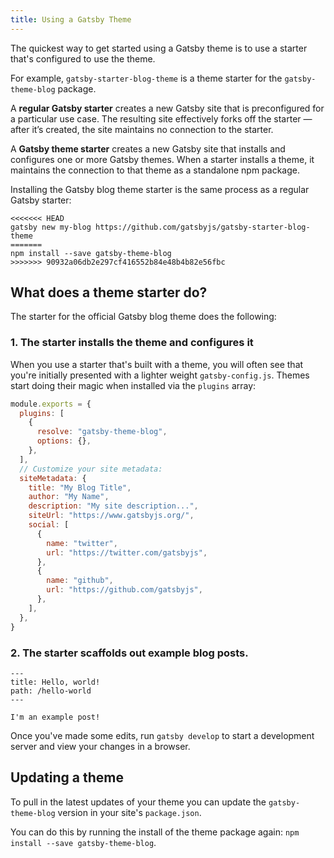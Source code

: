 ```yaml
---
title: Using a Gatsby Theme
---
```


The quickest way to get started using a Gatsby theme is to use a starter that's configured to use the theme.

For example, `gatsby-starter-blog-theme` is a theme starter for the `gatsby-theme-blog` package.

A **regular Gatsby starter** creates a new Gatsby site that is preconfigured for a particular use case. The resulting site effectively forks off the starter — after it’s created, the site maintains no connection to the starter.

A **Gatsby theme starter** creates a new Gatsby site that installs and configures one or more Gatsby themes. When a starter installs a theme, it maintains the connection to that theme as a standalone npm package.

Installing the Gatsby blog theme starter is the same process as a regular Gatsby starter:

```shell
<<<<<<< HEAD
gatsby new my-blog https://github.com/gatsbyjs/gatsby-starter-blog-theme
=======
npm install --save gatsby-theme-blog
>>>>>>> 90932a06db2e297cf416552b84e48b4b82e56fbc
```

## What does a theme starter do?

The starter for the official Gatsby blog theme does the following:

### 1. The starter installs the theme and configures it

When you use a starter that's built with a theme, you will often see that you're initially presented with a lighter weight `gatsby-config.js`. Themes start doing their magic when installed via the `plugins` array:

```javascript:title=gatsby-config.js
module.exports = {
  plugins: [
    {
      resolve: "gatsby-theme-blog",
      options: {},
    },
  ],
  // Customize your site metadata:
  siteMetadata: {
    title: "My Blog Title",
    author: "My Name",
    description: "My site description...",
    siteUrl: "https://www.gatsbyjs.org/",
    social: [
      {
        name: "twitter",
        url: "https://twitter.com/gatsbyjs",
      },
      {
        name: "github",
        url: "https://github.com/gatsbyjs",
      },
    ],
  },
}
```

### 2. The starter scaffolds out example blog posts.

```md:title=/content/posts/hello-world.mdx
---
title: Hello, world!
path: /hello-world
---

I'm an example post!
```

Once you've made some edits, run `gatsby develop` to start a development server and view your changes in a browser.

## Updating a theme

To pull in the latest updates of your theme you can update the `gatsby-theme-blog` version in your site's `package.json`.

You can do this by running the install of the theme package again: `npm install --save gatsby-theme-blog`.
